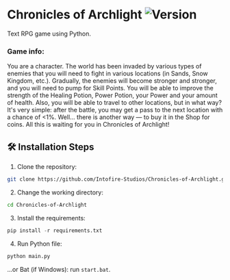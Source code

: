 # Chronicles of Archlight ![Version](https://img.shields.io/badge/Latest-1.2.0.1/master-blue.svg)
Text RPG game using Python.
### Game info:
You are a character. The world has been invaded by various types of enemies that you will need to fight in various locations (in Sands, Snow Kingdom, etc.). Gradually, the enemies will become stronger and stronger, and you will need to pump for Skill Points. You will be able to improve the strength of the Healing Potion, Power Potion, your Power and your amount of health. Also, you will be able to travel to other locations, but in what way? It's very simple: after the battle, you may get a pass to the next location with a chance of <1%. Well... there is another way — to buy it in the Shop for coins. All this is waiting for you in Chronicles of Archlight!

## 🛠️ Installation Steps
1. Clone the repository:
  ```BASH
  git clone https://github.com/Intofire-Studios/Chronicles-of-Archlight.git
  ```
2. Change the working directory:
  ```BASH
  cd Chronicles-of-Archlight
  ```
3. Install the requirements:
  ```Python
  pip install -r requirements.txt
  ```
4. Run Python file:
  ```Python
  python main.py
  ```
...or Bat (if Windows): run `start.bat`.
